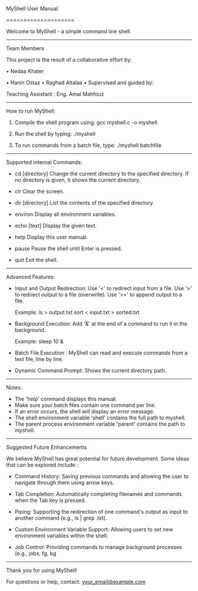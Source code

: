 MyShell User Manual

====================

Welcome to MyShell - a simple command line shell.

---
Team Members

This project is the result of a collaborative effort by:

•
Nedaa Khater

•
Hanin Ostaz
•
Raghad Altalaa
•
Supervised and guided by:

Teaching Assistant : Eng. Amal Mahfouz

---

How to run MyShell:

1. Compile the shell program using:
   gcc myshell.c -o myshell

2. Run the shell by typing:
   ./myshell

3. To run commands from a batch file, type:
   ./myshell batchfile

---

Supported Internal Commands:

- cd [directory]
  Change the current directory to the specified directory.
  If no directory is given, it shows the current directory.

- clr
  Clear the screen.

- dir [directory]
  List the contents of the specified directory.

- environ
  Display all environment variables.

- echo [text]
  Display the given text.

- help
  Display this user manual.

- pause
  Pause the shell until Enter is pressed.

- quit
  Exit the shell.

---

Advanced Features:

- Input and Output Redirection:
  Use '<' to redirect input from a file.
  Use '>' to redirect output to a file (overwrite).
  Use '>>' to append output to a file.

  Example:
  ls > output.txt
  sort < input.txt > sorted.txt

- Background Execution:
  Add '&' at the end of a command to run it in the background.

  Example:
  sleep 10 &
  
- Batch File Execution :
    MyShell can read and execute commands from a text file, line by line.

- Dynamic Command Prompt:
  Shows the current directory path.

---

Notes:

- The 'help' command displays this manual.
- Make sure your batch files contain one command per line.
- If an error occurs, the shell will display an error message.
- The shell environment variable 'shell' contains the full path to myshell.
- The parent process environment variable 'parent' contains the path to myshell.

---
Suggested Future Enhancements

We believe MyShell has great potential for future development. Some ideas that can be explored include :

- Command History: Saving previous commands and allowing the user to navigate through them using arrow keys.

- Tab Completion: Automatically completing filenames and commands when the Tab key is pressed.
  
- Piping: Supporting the redirection of one command's output as input to another command (e.g., ls | grep .txt).
  
- Custom Environment Variable Support: Allowing users to set new environment variables within the shell.

- Job Control: Providing commands to manage background processes (e.g., jobs, fg, bg

---

Thank you for using MyShell!

For questions or help, contact: your_email@example.com
